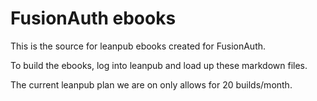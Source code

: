 # FusionAuth ebooks

This is the source for leanpub ebooks created for FusionAuth.

To build the ebooks, log into leanpub and load up these markdown files.

The current leanpub plan we are on only allows for 20 builds/month.
